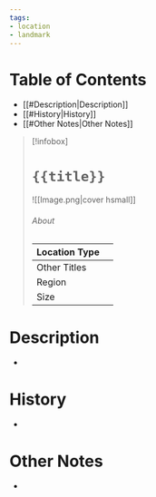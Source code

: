 ```yaml
---
tags:
- location
- landmark
---
```

# Table of Contents
- [[#Description|Description]]
- [[#History|History]]
- [[#Other Notes|Other Notes]]

> [!infobox]
> # `{{title}}`
> ![[Image.png|cover hsmall]]
> ###### About
> | Location Type |   |
> | ---- | ---- |
> | Other Titles |  |
> | Region |  |
> | Size |  |

# Description
-
# History
-
# Other Notes
-